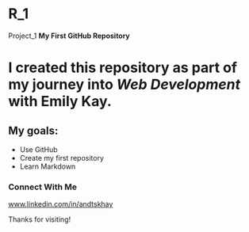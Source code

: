# R_1

Project_1
**My First GitHub Repository**

# I created this repository as part of my journey into *Web Development* with **Emily Kay**.

## My goals:
- Use GitHub
- Create my first repository
- Learn Markdown


### Connect With Me
www.linkedin.com/in/andtskhay

Thanks for visiting!
